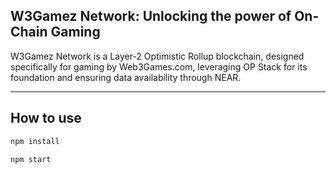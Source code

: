 
## W3Gamez Network: Unlocking the power of On-Chain Gaming
W3Gamez Network is a Layer-2 Optimistic Rollup blockchain, designed specifically for gaming by Web3Games.com, leveraging OP Stack for its foundation and ensuring data availability through NEAR.

---

## How to use
```bash
npm install

npm start
```

